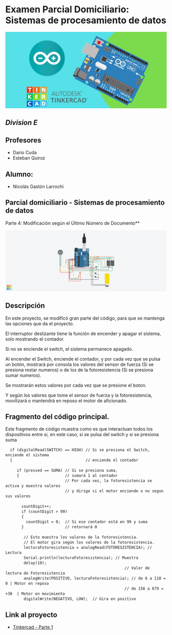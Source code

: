 # **Examen Parcial Domiciliario:** Sistemas de procesamiento de datos

![Tinkercad](./Img/ArduinoTinkercad.jpg)
## *Division E*
## **Profesores**
- Dario Cuda
- Esteban Quiroz
## **Alumno:**
- Nicolás Gastón Larrochi

## **Parcial domiciliario - Sistemas de procesamiento de datos** 
Parte 4: Modificación según el Último Número de Documento**

![Tinkercad](./Img/Examen%20Parcial%20Domiciliario_1-E%20%20Larrochi%20Nicol%C3%A1s%20Gast%C3%B3n%20.png)

## Descripción

En este proyecto, se modificó gran parte del código, para que se mantenga las opciones que da el proyecto.

El interruptor deslizante tiene la función de encender y apagar el sistema, solo mostrando el contador.

Si no se enciende el switch, el sistema permanece apagado.

Al encender el Switch, enciende el contador, y por cada vez que se pulsa un botón, mostrará por consola los valores del sensor de fuerza (Si se presiona restar numeros) o de los de la fotoresistencia (Si se presiona sumar numeros).

Se mostrarán estos valores por cada vez que se presione el boton.

Y según los valores que tome el sensor de fuerza y la fotoresistencia, movilizará o mantendrá en reposo el motor de aficionado.


## Fragmento del código principal.

Este fragmento de código muestra como es que interactuan todos los dispositivos entre si, en este caso, si se pulsa del switch y si se presiona suma

``` c+
  if (digitalRead(SWITCH) == HIGH) // Si se presiona el Switch, enciende el sistema
  {                                // enciende el contador
                                   
     if (pressed == SUMA) // Si se presiona suma,
     {                    // sumará 1 al contador
                          // Por cada vez, la fotoresistencia se activa y muestra valores
                          // y dirige si el motor enciende o no segun sus valores      
         
       countDigit++;
       if (countDigit > 99)
       {
         countDigit = 0;  // Si ese contador está en 99 y suma
       }                  // retornará 0  
       
        // Esto muestra los valores de la fotoresistencia.
        // El motor gira según los valores de la fotoresistencia.
        lecturaFotoresistencia = analogRead(FOTORESISTENCIA); // Lectura
        Serial.println(lecturaFotoresistencia); // Muestra
        delay(10); 
                                                    // Valor de lectura de Fotoresistencia   
        analogWrite(POSITIVO, lecturaFotoresistencia); // de 6 a 118 = 0 | Motor en reposo
                                                    // de 158 a 679 = +30  | Motor en movimiento 
        digitalWrite(NEGATIVO, LOW);  // Gira en positivo

```

## Link al proyecto

- [Tinkercad - Parte 1](https://www.tinkercad.com/things/3UCET73Uz3D?sharecode=dRo9h-2r8whEn3wHlxGuQXKODZa-6y3vl2WbbPKIlo4)
